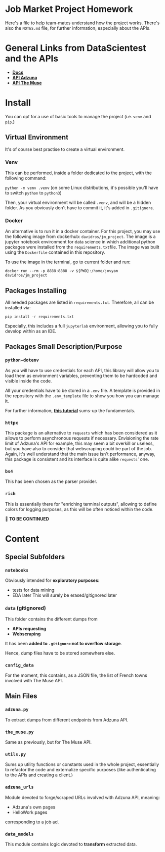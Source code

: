 # **Job Market Project Homework**

Here's a file to help team-mates understand how the project works.
There's also the `NOTES.md` file, for further information, especially about the APIs.

# **General Links from DataScientest and the APIs**
- [**Docs**](https://docs.google.com/document/d/1R2yEuvZT49VSL96ciWjyp8NSZWBUD7fr/edit)
- [**API Adzuna**](https://developer.adzuna.com/)
- [**API The Muse**](https://www.themuse.com/developers/api/v2)

# **Install**
You can opt for a use of basic tools to manage the project (i.e. `venv` and `pip`.)
## **Virtual Environment**
It's of course best practise to create a virtual environment. 

### Venv
This can be performed, inside a folder dedicated to the project, with the following command:

`python -m venv .venv` (on some Linux distributions, it's possible you'll have to switch `python` to `python3`)

Then, your virtual environment will be called `.venv`, and will be a hidden folder. As you obviously don't have to commit it, it's added in `.gitignore`.

### Docker
An alternative is to run it in a docker container. For this project, you may use the following image from dockerhub: `davidros/jm_project`. The image is a jupyter notebook environment for data science in which additional python packages were installed from the `requirements.txt`file. The image was built using the `Dockerfile` contained in this repository.

To use the image in the terminal, go to current folder and run:

`docker run --rm -p 8888:8888 -v ${PWD}:/home/jovyan davidros/jm_project`


## **Packages Installing**
All needed packages are listed in `requirements.txt`. Therefore, all can be installed via:

`pip install -r requirements.txt`

Especially, this includes a full `jupyterlab` environment, allowing you to fully develop within as an IDE.

## **Packages Small Description/Purpose**
### `python-dotenv`
As you will have to use credentials for each API, this library will allow you to load them as environment variables, preventing them to be hardcoded and visible inside the code.

All your credentials have to be stored in a `.env` file. A template is provided in the repository with the `.env_template` file to show you how you can manage it.

For further information, [**this tutorial**](https://www.youtube.com/watch?v=c42T5wKSztQ) sums-up the fundamentals.

### `httpx`
This package is an alternative to `requests` which has been considered as it allows to perform asynchronous requests if necessary.
Envisioning the rate limit of Adzuna's API for example, this may seem a bit overkill or useless, but you have also to consider that webscraping could be part of the job. Again, it's well understand that the main issue isn't performance, anyway, this package is consistent and its interface is quite alike `requests`' one.

### `bs4`
This has been chosen as the parser provider.

### `rich`
This is essentially there for "enriching terminal outputs", allowing to define colors for logging purposes, as this will be often noticed within the code.

🚸 **TO BE CONTINUED**

# **Content**
## **Special Subfolders**
### **`notebooks`**
Obviously intended for **exploratory purposes**:
- tests for data mining
- EDA later
This will surely be erased/gitignored later

### **`data`** (gitignored)
This folder contains the different dumps from
- **APIs requesting**
- **Webscraping**

It has been **added to `.gitignore` not to overflow storage**.

Hence, dump files have to be stored somewhere else.

### **`config_data`**
For the moment, this contains, as a JSON file, the list of French towns involved with The Muse API.

## **Main Files**
### `adzuna.py`
To extract dumps from different endpoints from Adzuna API.

### `the_muse.py`
Same as previously, but for The Muse API.

### `utils.py`
Sums up utility functions or constants used in the whole project, essentially to refactor the code and externalize specific purposes (like authenticating to the APIs and creating a client.)

### `adzuna_urls`
Module devoted to forge/scraped URLs involved with Adzuna API, meaning:
- Adzuna's own pages
- HelloWork pages

corresponding to a job ad.

### `data_models`
This module contains logic devoted to **transform** extracted data.
